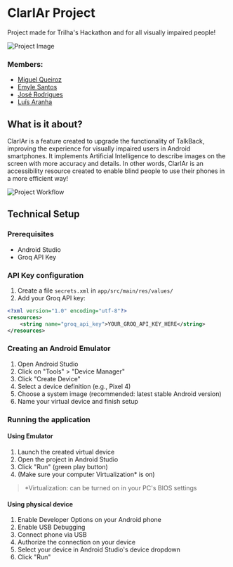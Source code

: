 # ClarIAr Project
Project made for Trilha's Hackathon and for all visually impaired people!

![Project Image](https://github.com/user-attachments/assets/815a6932-89bd-42b0-a0a5-32ef5da0cd48)

### Members:
- [Miguel Queiroz](https://github.com/Miguelqfs)
- [Emyle Santos](https://github.com/Emysntts)
- [José Rodrigues](https://github.com/josevitorrodriguess)
- [Luís Aranha](https://github.com/lharanhamg)

## What is it about?
ClarIAr is a feature created to upgrade the functionality of TalkBack, improving the experience for visually impaired users in Android smartphones. It implements Artificial Intelligence to describe images on the screen with more accuracy and details. In other words, ClarIAr is an accessibility resource created to enable blind people to use their phones in a more efficient way!

![Project Workflow](https://github.com/user-attachments/assets/63b0e9eb-703d-4319-9b22-488badbfef3a)

## Technical Setup

### Prerequisites
- Android Studio
- Groq API Key

### API Key configuration
1. Create a file `secrets.xml` in `app/src/main/res/values/`
2. Add your Groq API key:
```xml
<?xml version="1.0" encoding="utf-8"?>
<resources>
    <string name="groq_api_key">YOUR_GROQ_API_KEY_HERE</string>
</resources>
```

### Creating an Android Emulator
1. Open Android Studio
2. Click on "Tools" > "Device Manager"
3. Click "Create Device"
4. Select a device definition (e.g., Pixel 4)
5. Choose a system image (recommended: latest stable Android version)
6. Name your virtual device and finish setup

### Running the application
#### Using Emulator
1. Launch the created virtual device
2. Open the project in Android Studio
3. Click "Run" (green play button)
4. (Make sure your computer Virtualization* is on)
> *Virtualization: can be turned on in your PC's BIOS settings

#### Using physical device
1. Enable Developer Options on your Android phone
2. Enable USB Debugging
3. Connect phone via USB
4. Authorize the connection on your device
5. Select your device in Android Studio's device dropdown
6. Click "Run"
